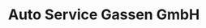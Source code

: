 ---
title: "Auto Service Gassen GmbH"
url: /koenigswinter/auto-service-gassen-gmbh/
shop: Autowerkstatt
---